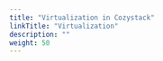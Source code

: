 ```yaml
---
title: "Virtualization in Cozystack"
linkTitle: "Virtualization"
description: ""
weight: 50
---
```

